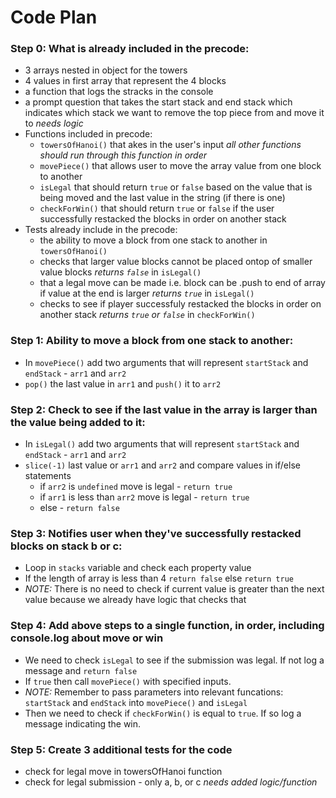# Code Plan

### Step 0: What is already included in the precode:
- 3 arrays nested in object for the towers
- 4 values in first array that represent the 4 blocks
- a function that logs the stracks in the console
- a prompt question that takes the start stack and end stack which indicates which stack we want to remove the top piece from and move it to *needs logic*
- Functions included in precode:
    - `towersOfHanoi()` that akes in the user's input *all other functions should run through this function in order*
    - `movePiece()` that allows user to move the array value from one block to another
    - `isLegal` that should return `true` or `false` based on the value that is being moved and the last value in the string (if there is one)
    - `checkForWin()` that should return `true` or `false` if the user successfully restacked the blocks in order on another stack
- Tests already include in the precode:
    - the ability to move a block from one stack to another in `towersOfHanoi()`
    - checks that larger value blocks cannot be placed ontop of smaller value blocks _returns `false`_ in `isLegal()`
    - that a legal move can be made i.e. block can be .push to end of array if value at the end is larger _returns `true`_ in `isLegal()`
    - checks to see if player successfuly restacked the blocks in order on another stack _returns `true` or `false`_ in `checkForWin()`

### Step 1: Ability to move a block from one stack to another:
- In `movePiece()` add two arguments that will represent `startStack` and `endStack` - `arr1` and `arr2`
- `pop()` the last value in `arr1` and `push()` it to `arr2`

### Step 2: Check to see if the last value in the array is larger than the value being added to it:
- In `isLegal()` add two arguments that will represent `startStack` and `endStack` - `arr1` and `arr2`
- `slice(-1)` last value or `arr1` and `arr2` and compare values in if/else statements
    - if `arr2` is `undefined` move is legal - `return true`
    - if `arr1` is less than `arr2` move is legal - `return true`
    - else - `return false`

### Step 3: Notifies user when they've successfully restacked blocks on stack b or c:
- Loop in  `stacks` variable and check each property value
- If the length of array is less than 4 `return false` else `return true`
- *NOTE:* There is no need to check if current value is greater than the next value because we already have logic that checks that

### Step 4: Add above steps to a single function, in order, including console.log about move or win
- We need to check `isLegal` to see if the submission was legal. If not log a message and `return false`
- If `true` then call `movePiece()` with specified inputs.
- *NOTE:* Remember to pass parameters into relevant funcations: `startStack` and `endStack` into `movePiece()` and `isLegal`
- Then we need to check if `checkForWin()` is equal to `true`. If so log a message indicating the win. 

### Step 5: Create 3 additional tests for the code
- check for legal move in towersOfHanoi function
- check for legal submission - only a, b, or c *needs added logic/function*